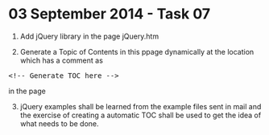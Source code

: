 03 September 2014 - Task 07
===========================

1. Add jQuery library in the page jQuery.htm

2. Generate a Topic of Contents in this ppage dynamically at the location which has a comment as
  <pre>&lt;!-- Generate TOC here --&gt;</pre>
  in the page

3. jQuery examples shall be learned from the example files sent in mail and the exercise of creating a automatic TOC shall be used to get the idea of what needs to be done.